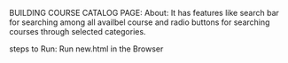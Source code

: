 BUILDING COURSE CATALOG PAGE:
    About:
       It has features like search bar for searching among all availbel course and radio buttons for searching courses through selected categories.  

steps to Run:
     Run new.html in the Browser
    
